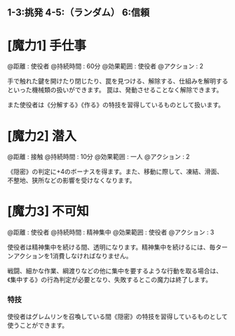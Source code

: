 ## 1-3:挑発	4-5:（ランダム）	6:信頼

# [魔力1] 手仕事

@距離 : 使役者	@持続時間 : 60分	@効果範囲 : 使役者	@アクション : 2

手で触れた鍵を開けたり閉じたり、罠を見つける、解除する、仕組みを解明するといった機械類の扱いができます。
罠は、発動させることなく解除できます。

また使役者は《分解する》《作る》の特技を習得しているものとして扱います。

# [魔力2] 潜入

@距離 : 接触	@持続時間 : 10分	@効果範囲 : 一人	@アクション : 2

《隠密》の判定に+4のボーナスを得ます。また、移動に際して、凍結、滑面、不整地、狭所などの影響を受けなくなります。

# [魔力3] 不可知

@距離 : 使役者	@持続時間 : 精神集中	@効果範囲 : 使役者	@アクション : 3

使役者は精神集中を続ける間、透明になります。精神集中を続けるには、毎ターンアクションを1消費しなければなりません。

戦闘、細かな作業、綱渡りなどの他に集中を要するような行動を取る場合は、《集中する》の行為判定が必要となり、失敗するとこの魔力は終了します。

### 特技

使役者はグレムリンを召喚している間《隠密》の特技を習得しているものとして使うことができます。
